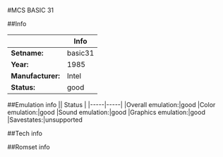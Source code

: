 #MCS BASIC 31

##Info

||Info|
|-----|-----|
|**Setname:**|basic31
|**Year:**|1985
|**Manufacturer:**|Intel
|**Status:**|good

##Emulation info
|| Status |
|-----|-----|
|Overall emulation:|good
|Color emulation:|good
|Sound emulation:|good
|Graphics emulation:|good
|Savestates:|unsupported

##Tech info

##Romset info

<!--- START OF EDITED COMMENT DO NOT TOUCH TEXT ABOVE-->
